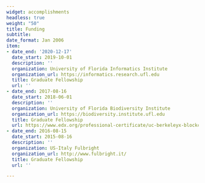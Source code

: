 ```yaml
---
widget: accomplishments
headless: true
weight: "50"
title: Funding
subtitle:
date_format: Jan 2006
item:
- date_end: '2020-12-17'
  date_start: 2019-10-01
  description: ''
  organization: University of Florida Informatics Institute
  organization_url: https://informatics.research.ufl.edu
  title: Graduate Fellowship
  url: ''
- date_end: 2017-08-16
  date_start: 2018-06-01
  description: ''
  organization: University of Florida Biodiversity Institute
  organization_url: https://biodiversity.institute.ufl.edu
  title: Graduate Fellowship
  url: https://www.edx.org/professional-certificate/uc-berkeleyx-blockchain-fundamentals
- date_end: 2016-08-15
  date_start: 2015-08-16
  description: ''
  organization: US-Italy Fulbright
  organization_url: http://www.fulbright.it/
  title: Graduate Fellowship
  url: ''

---
```

